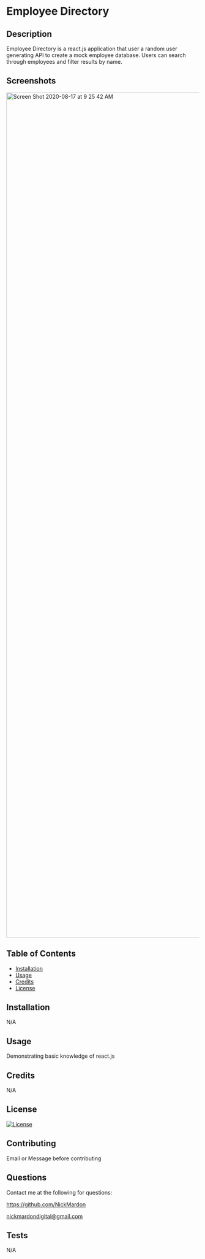# Employee Directory

## Description 

Employee Directory is a react.js application that user a random user generating API to create a mock employee database.  Users can search through employees and filter results by name.

## Screenshots

<img width="2204" alt="Screen Shot 2020-08-17 at 9 25 42 AM" src="https://user-images.githubusercontent.com/64296192/90419997-38aa5c00-e06c-11ea-807a-e2b1eceb4365.png">


## Table of Contents

* [Installation](#installation)
* [Usage](#usage)
* [Credits](#credits)
* [License](#license)


## Installation 

N/A


## Usage 

Demonstrating basic knowledge of react.js


## Credits 

N/A

## License

[![License](https://img.shields.io/badge/License-EPL%201.0-red.svg)](https://opensource.org/licenses/EPL-1.0)

## Contributing

Email or Message before contributing

## Questions

Contact me at the following for questions:

https://github.com/NickMardon

nickmardondigital@gmail.com

## Tests

N/A
